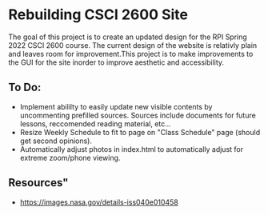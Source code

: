 # Rebuilding CSCI 2600 Site
The goal of this project is to create an updated design for the RPI Spring 2022 CSCI 2600 course.
The current design of the website is relativly plain and leaves room for improvement.This project 
is to make improvements to the GUI for the site inorder to improve aesthetic and accessibility.


## To Do:
- Implement abililty to easily update new visible contents by uncommenting prefilled sources. Sources include documents for future lessons, reccomended reading material, etc...
- Resize Weekly Schedule to fit to page on "Class Schedule" page  (should get second opinions).
- Automatically adjust photos in index.html to automatically adjust for extreme zoom/phone viewing.

## Resources"
- https://images.nasa.gov/details-iss040e010458
